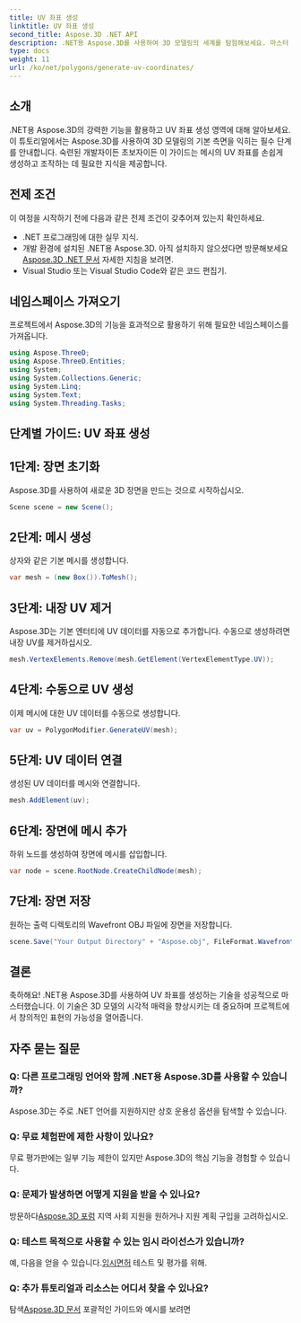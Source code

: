 ```yaml
---
title: UV 좌표 생성
linktitle: UV 좌표 생성
second_title: Aspose.3D .NET API
description: .NET용 Aspose.3D를 사용하여 3D 모델링의 세계를 탐험해보세요. 마스터 UV는 손쉽게 생성을 조정합니다. 지금 귀하의 프로젝트를 향상시켜 보세요!
type: docs
weight: 11
url: /ko/net/polygons/generate-uv-coordinates/
---
```

## 소개
.NET용 Aspose.3D의 강력한 기능을 활용하고 UV 좌표 생성 영역에 대해 알아보세요. 이 튜토리얼에서는 Aspose.3D를 사용하여 3D 모델링의 기본 측면을 익히는 필수 단계를 안내합니다. 숙련된 개발자이든 초보자이든 이 가이드는 메시의 UV 좌표를 손쉽게 생성하고 조작하는 데 필요한 지식을 제공합니다.
## 전제 조건
이 여정을 시작하기 전에 다음과 같은 전제 조건이 갖추어져 있는지 확인하세요.
- .NET 프로그래밍에 대한 실무 지식.
-  개발 환경에 설치된 .NET용 Aspose.3D. 아직 설치하지 않으셨다면 방문해보세요[Aspose.3D .NET 문서](https://reference.aspose.com/3d/net/) 자세한 지침을 보려면.
- Visual Studio 또는 Visual Studio Code와 같은 코드 편집기.
## 네임스페이스 가져오기
프로젝트에서 Aspose.3D의 기능을 효과적으로 활용하기 위해 필요한 네임스페이스를 가져옵니다.
```csharp
using Aspose.ThreeD;
using Aspose.ThreeD.Entities;
using System;
using System.Collections.Generic;
using System.Linq;
using System.Text;
using System.Threading.Tasks;
```
## 단계별 가이드: UV 좌표 생성
## 1단계: 장면 초기화
Aspose.3D를 사용하여 새로운 3D 장면을 만드는 것으로 시작하십시오.
```csharp
Scene scene = new Scene();
```
## 2단계: 메시 생성
상자와 같은 기본 메시를 생성합니다.
```csharp
var mesh = (new Box()).ToMesh();
```
## 3단계: 내장 UV 제거
Aspose.3D는 기본 엔터티에 UV 데이터를 자동으로 추가합니다. 수동으로 생성하려면 내장 UV를 제거하십시오.
```csharp
mesh.VertexElements.Remove(mesh.GetElement(VertexElementType.UV));
```
## 4단계: 수동으로 UV 생성
이제 메시에 대한 UV 데이터를 수동으로 생성합니다.
```csharp
var uv = PolygonModifier.GenerateUV(mesh);
```
## 5단계: UV 데이터 연결
생성된 UV 데이터를 메시와 연결합니다.
```csharp
mesh.AddElement(uv);
```
## 6단계: 장면에 메시 추가
하위 노드를 생성하여 장면에 메시를 삽입합니다.
```csharp
var node = scene.RootNode.CreateChildNode(mesh);
```
## 7단계: 장면 저장
원하는 출력 디렉토리의 Wavefront OBJ 파일에 장면을 저장합니다.
```csharp
scene.Save("Your Output Directory" + "Aspose.obj", FileFormat.WavefrontOBJ);
```
## 결론
축하해요! .NET용 Aspose.3D를 사용하여 UV 좌표를 생성하는 기술을 성공적으로 마스터했습니다. 이 기술은 3D 모델의 시각적 매력을 향상시키는 데 중요하며 프로젝트에서 창의적인 표현의 가능성을 열어줍니다.
## 자주 묻는 질문
### Q: 다른 프로그래밍 언어와 함께 .NET용 Aspose.3D를 사용할 수 있습니까?
Aspose.3D는 주로 .NET 언어를 지원하지만 상호 운용성 옵션을 탐색할 수 있습니다.
### Q: 무료 체험판에 제한 사항이 있나요?
무료 평가판에는 일부 기능 제한이 있지만 Aspose.3D의 핵심 기능을 경험할 수 있습니다.
### Q: 문제가 발생하면 어떻게 지원을 받을 수 있나요?
 방문하다[Aspose.3D 포럼](https://forum.aspose.com/c/3d/18) 지역 사회 지원을 원하거나 지원 계획 구입을 고려하십시오.
### Q: 테스트 목적으로 사용할 수 있는 임시 라이선스가 있습니까?
 예, 다음을 얻을 수 있습니다.[임시면허](https://purchase.aspose.com/temporary-license/) 테스트 및 평가를 위해.
### Q: 추가 튜토리얼과 리소스는 어디서 찾을 수 있나요?
 탐색[Aspose.3D 문서](https://reference.aspose.com/3d/net/) 포괄적인 가이드와 예시를 보려면